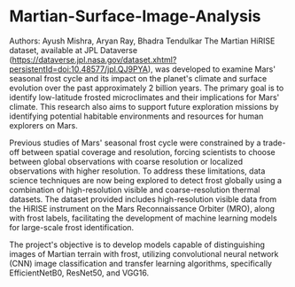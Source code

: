 # Martian-Surface-Image-Analysis


Authors: Ayush Mishra, Aryan Ray, Bhadra Tendulkar
The Martian HiRISE dataset, available at JPL Dataverse (https://dataverse.jpl.nasa.gov/dataset.xhtml?persistentId=doi:10.48577/jpl.QJ9PYA), was developed to examine Mars' seasonal frost cycle and its impact on the planet's climate and surface evolution over the past approximately 2 billion years. The primary goal is to identify low-latitude frosted microclimates and their implications for Mars' climate. This research also aims to support future exploration missions by identifying potential habitable environments and resources for human explorers on Mars.

Previous studies of Mars' seasonal frost cycle were constrained by a trade-off between spatial coverage and resolution, forcing scientists to choose between global observations with coarse resolution or localized observations with higher resolution. To address these limitations, data science techniques are now being explored to detect frost globally using a combination of high-resolution visible and coarse-resolution thermal datasets. The dataset provided includes high-resolution visible data from the HiRISE instrument on the Mars Reconnaissance Orbiter (MRO), along with frost labels, facilitating the development of machine learning models for large-scale frost identification.

The project's objective is to develop models capable of distinguishing images of Martian terrain with frost, utilizing convolutional neural network (CNN) image classification and transfer learning algorithms, specifically EfficientNetB0, ResNet50, and VGG16.







